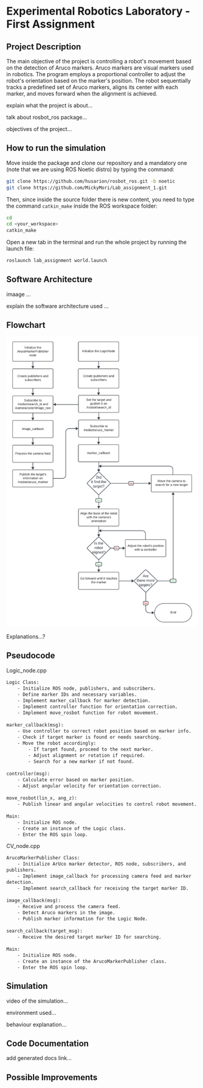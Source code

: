 Experimental Robotics Laboratory - First Assignment
======================================

Project Description
-------------------------

The main objective of the project is controlling a robot's movement based on the detection of Aruco markers. Aruco markers are visual markers used in robotics. The program employs a proportional controller to adjust the robot's orientation based on the marker's position. The robot sequentially tracks a predefined set of Aruco markers, aligns its center with each marker, and moves forward when the alignment is achieved. 

explain what the project is about...

talk about rosbot_ros package...

objectives of the project...

How to run the simulation
-------------------------

Move inside the package and clone our repository and a mandatory one (note that we are using ROS Noetic distro) by typing the command:

```bash
git clone https://github.com/husarion/rosbot_ros.git -b noetic
git clone https://github.com/MickyMori/Lab_assignment_1.git
```

Then, since inside the source folder there is new content, you need to type the command `catkin_make` inside the ROS workspace folder:

```bash
cd
cd <your_workspace>
catkin_make
```

Open a new tab in the terminal and run the whole project by running the launch file:

```bash
roslaunch lab_assignment world.launch
```
Software Architecture 
-----------------------

imaage ...

explain the software architecture used ...

Flowchart
-----------------------

![Flowchart of the robot behaviour](Flowchart_rotating.png)

Explanations...?

Pseudocode
-----------------------

Logic_node.cpp

```
Logic Class:
    - Initialize ROS node, publishers, and subscribers.
    - Define marker IDs and necessary variables.
    - Implement marker_callback for marker detection.
    - Implement controller function for orientation correction.
    - Implement move_rosbot function for robot movement.

marker_callback(msg):
    - Use controller to correct robot position based on marker info.
    - Check if target marker is found or needs searching.
    - Move the robot accordingly:
        - If target found, proceed to the next marker.
        - Adjust alignment or rotation if required.
        - Search for a new marker if not found.

controller(msg):
    - Calculate error based on marker position.
    - Adjust angular velocity for orientation correction.

move_rosbot(lin_x, ang_z):
    - Publish linear and angular velocities to control robot movement.

Main:
    - Initialize ROS node.
    - Create an instance of the Logic class.
    - Enter the ROS spin loop.
```

CV_node.cpp

```
ArucoMarkerPublisher Class:
    - Initialize ArUco marker detector, ROS node, subscribers, and publishers.
    - Implement image_callback for processing camera feed and marker detection.
    - Implement search_callback for receiving the target marker ID.

image_callback(msg):
    - Receive and process the camera feed.
    - Detect Aruco markers in the image.
    - Publish marker information for the Logic Node.

search_callback(target_msg):
    - Receive the desired target marker ID for searching.

Main:
    - Initialize ROS node.
    - Create an instance of the ArucoMarkerPublisher class.
    - Enter the ROS spin loop.
```

Simulation
-----------------------

video of the simulation...

environment used...

behaviour explanation...

Code Documentation
-----------------------

add generated docs link...

Possible Improvements
-----------------------
